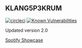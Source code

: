 ## KLANG5P3KRUM
[![circleci](https://circleci.com/gh/schwamic/klangspektrum2.svg?style=shield&circle-token=922adaed4e46197db8206a3b43f3ac90cb2974c4)](https://circleci.com/gh/schwamic)
[![Known Vulnerabilities](https://snyk.io/test/github/schwamic/klangspektrum2/badge.svg)](https://snyk.io/test/github/schwamic/klangspektrum2)

Updated version 2.0

[Spotify Showcase](https://developer.spotify.com/community/showcase/klangspektrum/)
